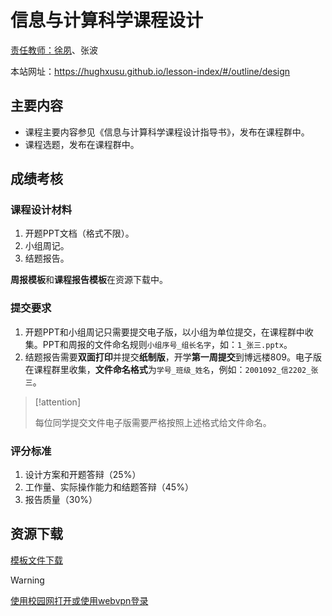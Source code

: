 # 信息与计算科学课程设计

[责任教师：徐夙](https://hughxusu.github.io/lesson-index/#/c-teacher)、张波

本站网址：https://hughxusu.github.io/lesson-index/#/outline/design

## 主要内容

* 课程主要内容参见《信息与计算科学课程设计指导书》，发布在课程群中。
* 课程选题，发布在课程群中。

## 成绩考核

### 课程设计材料

1. 开题PPT文档（格式不限）。
2. 小组周记。
3. 结题报告。

**周报模板**和**课程报告模板**在资源下载中。

### 提交要求

1. 开题PPT和小组周记只需要提交电子版，以小组为单位提交，在课程群中收集。PPT和周报的文件命名规则`小组序号_组长名字`，如：`1_张三.pptx`。
2. 结题报告需要**双面打印**并提交**纸制版**，开学**第一周提交**到博远楼809。电子版在课程群里收集，**文件命名格式**为`学号_班级_姓名`，例如：`2001092_信2202_张三`。

> [!attention]
>
> 每位同学提交文件电子版需要严格按照上述格式给文件命名。

### 评分标准

1. 设计方案和开题答辩（25%）
2. 工作量、实际操作能力和结题答辩（45%）
3. 报告质量（30%）

## 资源下载

[模板文件下载](https://resource-443.webvpn.ncut.edu.cn/asset/#/share?shareId=ff0d08118a2c80619a9b62c2c076e8ea)

> [!warning]
>
> [使用校园网打开或使用webvpn登录](https://webvpn.ncut.edu.cn/iam/login)
